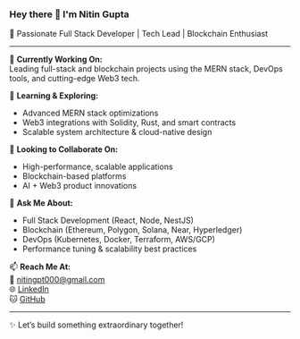 ### Hey there 👋 I'm Nitin Gupta

🚀 Passionate Full Stack Developer | Tech Lead | Blockchain Enthusiast

---

🔭 **Currently Working On:**  
Leading full-stack and blockchain projects using the MERN stack, DevOps tools, and cutting-edge Web3 tech.

🌱 **Learning & Exploring:**  
- Advanced MERN stack optimizations  
- Web3 integrations with Solidity, Rust, and smart contracts  
- Scalable system architecture & cloud-native design  

🤝 **Looking to Collaborate On:**  
- High-performance, scalable applications  
- Blockchain-based platforms  
- AI + Web3 product innovations  

💬 **Ask Me About:**  
- Full Stack Development (React, Node, NestJS)  
- Blockchain (Ethereum, Polygon, Solana, Near, Hyperledger)  
- DevOps (Kubernetes, Docker, Terraform, AWS/GCP)  
- Performance tuning & scalability best practices  

📫 **Reach Me At:**  
📧 nitingpt000@gmail.com  
🌐 [LinkedIn](https://www.linkedin.com/in/nitin-gupta-47747572/)  
🐱 [GitHub](https://github.com/nitingpt000)  

---

✨ Let’s build something extraordinary together!
